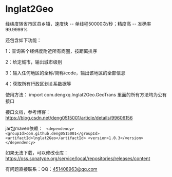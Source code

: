 # lnglat2Geo

经纬度转省市区县乡镇，速度快 -- 单线程50000次/秒；精度高 -- 准确率99.9999%

还包含如下功能：

1：查询某个经纬度附近所有商圈，按距离排序

2：给定城市，输出城市级别

3：输入任何地区的全称/简称/code，输出该地区的全部信息

4：获取所有行政区划关系数据等

使用方法：
import com.dengxq.lnglat2Geo.GeoTrans 里面的所有方法均为公有接口

接口文档，参考博客： https://blog.csdn.net/deng0515001/article/details/99606156

jar包maven依赖：
` <dependency>
   <groupId>com.github.deng0515001</groupId>
   <artifactId>lnglat2Geo</artifactId>
   <version>1.0.3</version>
 </dependency>`

如果无法下载，可以修改仓库：https://oss.sonatype.org/service/local/repositories/releases/content 

有问题直接联系：QQ：451408963@qq.com

